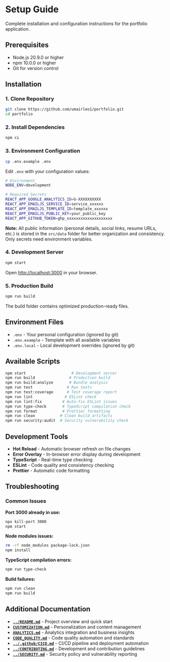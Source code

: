 # Setup Guide

Complete installation and configuration instructions for the portfolio application.

## Prerequisites

- Node.js 20.9.0 or higher
- npm 10.0.0 or higher
- Git for version control

## Installation

### 1. Clone Repository

```bash
git clone https://github.com/umairleo1/portfolio.git
cd portfolio
```

### 2. Install Dependencies

```bash
npm ci
```

### 3. Environment Configuration

```bash
cp .env.example .env
```

Edit `.env` with your configuration values:

```bash
# Environment
NODE_ENV=development

# Required Secrets
REACT_APP_GOOGLE_ANALYTICS_ID=G-XXXXXXXXXX
REACT_APP_EMAILJS_SERVICE_ID=service_xxxxxx
REACT_APP_EMAILJS_TEMPLATE_ID=template_xxxxxx
REACT_APP_EMAILJS_PUBLIC_KEY=your_public_key
REACT_APP_GITHUB_TOKEN=ghp_xxxxxxxxxxxxxxxxxxxx
```

**Note:** All public information (personal details, social links, resume URLs, etc.) is stored in the `src/data` folder for better organization and consistency. Only secrets need environment variables.

### 4. Development Server

```bash
npm start
```

Open [http://localhost:3000](http://localhost:3000) in your browser.

### 5. Production Build

```bash
npm run build
```

The build folder contains optimized production-ready files.

## Environment Files

- `.env` - Your personal configuration (ignored by git)
- `.env.example` - Template with all available variables
- `.env.local` - Local development overrides (ignored by git)

## Available Scripts

```bash
npm start                    # Development server
npm run build               # Production build
npm run build:analyze       # Bundle analysis
npm run test               # Run tests
npm run test:coverage      # Test coverage report
npm run lint              # ESLint check
npm run lint:fix         # Auto-fix ESLint issues
npm run type-check       # TypeScript compilation check
npm run format           # Prettier formatting
npm run clean           # Clean build artifacts
npm run security:audit  # Security vulnerability check
```

## Development Tools

- **Hot Reload** - Automatic browser refresh on file changes
- **Error Overlay** - In-browser error display during development
- **TypeScript** - Real-time type checking
- **ESLint** - Code quality and consistency checking
- **Prettier** - Automatic code formatting

## Troubleshooting

### Common Issues

**Port 3000 already in use:**

```bash
npx kill-port 3000
npm start
```

**Node modules issues:**

```bash
rm -rf node_modules package-lock.json
npm install
```

**TypeScript compilation errors:**

```bash
npm run type-check
```

**Build failures:**

```bash
npm run clean
npm run build
```

## Additional Documentation

- **[`../README.md`](../README.md)** - Project overview and quick start
- **[`CUSTOMIZATION.md`](CUSTOMIZATION.md)** - Personalization and content management
- **[`ANALYTICS.md`](ANALYTICS.md)** - Analytics integration and business insights
- **[`CODE_QUALITY.md`](CODE_QUALITY.md)** - Code quality automation and standards
- **[`../.github/CICD.md`](../.github/CICD.md)** - CI/CD pipeline and deployment automation
- **[`../CONTRIBUTING.md`](../CONTRIBUTING.md)** - Development and contribution guidelines
- **[`../SECURITY.md`](../SECURITY.md)** - Security policy and vulnerability reporting
